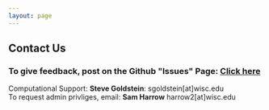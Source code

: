 ```yaml
---
layout: page
---
```


## Contact Us

### **To give feedback, post on the Github "Issues" Page: [Click here](https://github.com/uw-madison-comps/uw-madison-comps.github.io/issues)**  
Computational Support: **Steve Goldstein**: sgoldstein[at]wisc.edu  
To request admin privliges, email: **Sam Harrow** harrow2[at]wisc.edu  

